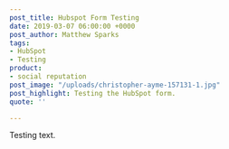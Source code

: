 ```yaml
---
post_title: Hubspot Form Testing
date: 2019-03-07 06:00:00 +0000
post_author: Matthew Sparks
tags:
- HubSpot
- Testing
product:
- social reputation
post_image: "/uploads/christopher-ayme-157131-1.jpg"
post_highlight: Testing the HubSpot form.
quote: ''

---
```

Testing text.